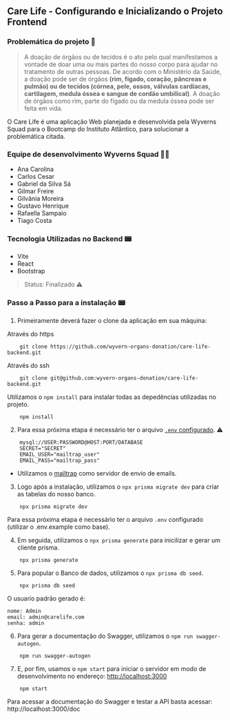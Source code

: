 ## Care Life - Configurando e Inicializando o Projeto Frontend

### Problemática do projeto 💬

> A doação de órgãos ou de tecidos é o ato pelo qual manifestamos a vontade de doar uma ou
mais partes do nosso corpo para ajudar no tratamento de outras pessoas.
De acordo com o Ministério da Saúde, a doação pode ser de órgãos **(rim, fígado, coração,
pâncreas e pulmão) ou de tecidos (córnea, pele, ossos, válvulas cardíacas, cartilagem, medula
óssea e sangue de cordão umbilical)**. A doação de órgãos como rim, parte do fígado ou da
medula óssea pode ser feita em vida.

 O Care Life é uma aplicação Web planejada e desenvolvida pela Wyverns Squad para o Bootcamp do Instituto Atlântico, para solucionar a problemática citada.
 
### Equipe de desenvolvimento Wyverns Squad 👨‍💻
- Ana Carolina
- Carlos Cesar
- Gabriel da Silva Sá
- Gilmar Freire
- Gilvânia Moreira
- Gustavo Henrique
- Rafaella Sampaio
- Tiago Costa

### Tecnologia Utilizadas no Backend 📟
- Vite
- React
- Bootstrap

> Status: Finalizado ⚠️

### Passo a Passo para a instalação 📟


1. Primeiramente deverá fazer o clone da aplicação em sua máquina:

Através do https
```
    git clone https://github.com/wyvern-organs-donation/care-life-backend.git
```

Através do ssh
```
    git clone git@github.com:wyvern-organs-donation/care-life-backend.git
```

Utilizamos o `npm install` para instalar todas as depedências utilizadas no projeto.

```
    npm install 
```
2. Para essa próxima etapa é necessário ter o arquivo [`.env` configurado](https://www.prisma.io/docs/concepts/database-connectors/mysql). ⚠️

```
    mysql://USER:PASSWORD@HOST:PORT/DATABASE
    SECRET="SECRET"
    EMAIL_USER="mailtrap_user"
    EMAIL_PASS="mailtrap_pass"
```
* Utilizamos o [mailtrap](https://mailtrap.io/) como servidor de envio de emails. 

3. Logo após a instalação, utilizamos o `npx prisma migrate dev` para criar as tabelas do nosso banco. 
```
    npx prisma migrate dev
```
Para essa próxima etapa é necessário ter o arquivo `.env` configurado (utilizar o .env.example como base).

4. Em seguida, utilizamos o `npx prisma generate` para inicilizar e gerar um cliente prisma. 
```
    npx prisma generate
```

5. Para popular o Banco de dados, utilizamos o `npx prisma db seed`. 
```
    npx prisma db seed
```

O usuario padrão gerado é:
```
nome: Admin
email: admin@carelife.com
senha: admin
```

6. Para gerar a documentação do Swagger, utilizamos o `npm run swagger-autogen`. 
```
    npm run swagger-autogen
```

7. E, por fim, usamos o `npm start` para iniciar o servidor em modo de desenvolvimento  no endereço: [http://localhost:3000](http://localhost:3000)
```
    npm start
```

Para acessar a documentação do Swagger e testar a API basta acessar:
http://localhost:3000/doc
